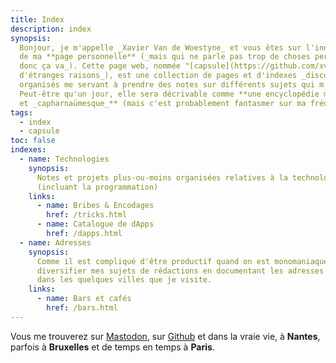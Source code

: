 ```yaml
---
title: Index
description: index
synopsis:
  Bonjour, je m'appelle _Xavier Van de Woestyne_ et vous êtes sur l'index
  de ma **page personnelle** (_mais qui ne parle pas trop de choses personnelles
  donc ça va_). Cette page web, nommée "[capsule](https://github.com/xvw/capsule)" (_pour
  d'étranges raisons_), est une collection de pages et d'indexes _discutablement_
  organisés me servant à prendre des notes sur différents sujets qui m'intéressent.
  Peut-être qu'un jour, elle sera décrivable comme **une encyclopédie maladroite
  et _capharnaümesque_** (mais c'est probablement fantasmer sur ma fréquence d'écriture).
tags:
  - index
  - capsule
toc: false
indexes:
  - name: Technologies
    synopsis:
      Notes et projets plus-ou-moins organisées relatives à la technologie
      (incluant la programmation)
    links:
      - name: Bribes & Encodages
        href: /tricks.html
      - name: Catalogue de dApps
        href: /dapps.html
  - name: Adresses
    synopsis:
      Comme il est compliqué d'être productif quand on est monomaniaque, j'essaie de
      diversifier mes sujets de rédactions en documentant les adresses que j'apprécie
      dans les quelques villes que je visite.
    links:
      - name: Bars et cafés
        href: /bars.html
---
```


Vous me trouverez sur [Mastodon](https://merveilles.town/@xvw), sur
[Github](https://github.com/xvw) et dans la vraie vie, à **Nantes**, parfois à
**Bruxelles** et de temps en temps à **Paris**.
